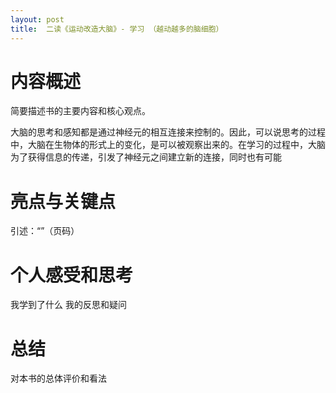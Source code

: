 ```yaml
---
layout: post
title:  二读《运动改造大脑》- 学习 （越动越多的脑细胞）
---
```


# 内容概述
简要描述书的主要内容和核心观点。

大脑的思考和感知都是通过神经元的相互连接来控制的。因此，可以说思考的过程中，大脑在生物体的形式上的变化，是可以被观察出来的。在学习的过程中，大脑为了获得信息的传递，引发了神经元之间建立新的连接，同时也有可能

# 亮点与关键点
引述：“”（页码）


# 个人感受和思考
我学到了什么
我的反思和疑问

# 总结
对本书的总体评价和看法
<!--stackedit_data:
eyJoaXN0b3J5IjpbLTczNzA0MDQwNCwtMTU5MTk3Mjk2NSwtMT
Y1OTUwOTM0NCwxODEyNTk2MDQ0XX0=
-->